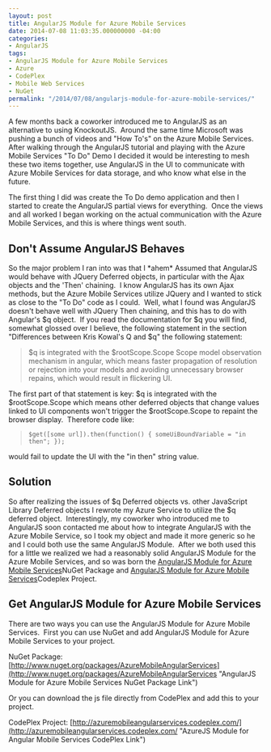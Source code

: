 ```yaml
---
layout: post
title: AngularJS Module for Azure Mobile Services
date: 2014-07-08 11:03:35.000000000 -04:00
categories:
- AngularJS
tags: 
- AngularJS Module for Azure Mobile Services
- Azure
- CodePlex
- Mobile Web Services
- NuGet
permalink: "/2014/07/08/angularjs-module-for-azure-mobile-services/"
---
```

A few months back a coworker introduced me to AngularJS as an alternative to using KnockoutJS.&nbsp; Around the same time Microsoft was pushing a bunch of videos and "How To's" on the Azure Mobile Services.&nbsp; After walking through the AngularJS tutorial and playing with the Azure Mobile Services "To Do" Demo I decided it would be interesting to mesh these two items together, use AngularJS in the UI to communicate with Azure Mobile Services for data storage, and who know what else in the future.

The first thing I did was create the To Do demo application and then I started to create the AngularJS partial views for everything.&nbsp; Once the views and all worked I began working on the actual communication with the Azure Mobile Services, and this is where things went south.

## Don't Assume AngularJS Behaves

So the major problem I ran into was that I \*ahem\* Assumed that AngularJS would behave with JQuery Deferred objects, in particular with the Ajax objects and the 'Then' chaining.&nbsp; I know AngularJS has its own Ajax methods, but the Azure Mobile Services utilize JQuery and I wanted to stick as close to the "To Do" code as I could.&nbsp; Well, what I found was AngularJS doesn't behave well with JQuery Then chaining, and this has to do with Angular's $q object.&nbsp; If you read the documentation for $q you will find, somewhat glossed over I believe, the following statement in the section "Differences between Kris Kowal's Q and $q" the following statement:

> $q is integrated with the $rootScope.Scope Scope model observation mechanism in angular, which means faster propagation of resolution or rejection into your models and avoiding unnecessary browser repains, which would result in flickering UI.

The first part of that statement is key: $q is integrated with the $rootScope.Scope which means other deferred objects that change values linked to UI components won't trigger the $rootScope.Scope to repaint the browser display.&nbsp; Therefore code like:

> `$get([some url]).then(function() { someUiBoundVariable = "in then"; });`

would fail to update the UI with the "in then" string value.

## Solution

So after realizing the issues of $q Deferred objects vs. other JavaScript Library Deferred objects I rewrote my Azure Service to utilize the $q deferred object.&nbsp; Interestingly, my coworker who introduced me to AngularJS soon contacted me about how to integrate AngularJS with the Azure Mobile Service, so I took my object and made it more generic so he and I could both use the same AngularJS Module.&nbsp; After we both used this for a little we realized we had a reasonably solid AngularJS Module for the Azure Mobile Services, and so was born the [AngularJS Module for Azure Mobile Services](http://www.nuget.org/packages/AzureMobileAngularServices)NuGet Package and [AngularJS Module for Azure Mobile Services](http://azuremobileangularservices.codeplex.com/)Codeplex Project.

## Get AngularJS Module for Azure Mobile Services

There are two ways you can use the AngularJS Module for Azure Mobile Services.&nbsp; First you can use NuGet and add AngularJS Module for Azure Mobile Services to your project.

NuGet Package: [http://www.nuget.org/packages/AzureMobileAngularServices](http://www.nuget.org/packages/AzureMobileAngularServices "AngularJS Module for Azure Mobile Services NuGet Package Link")

Or you can download the js file directly from CodePlex and add this to your project.

CodePlex Project: [http://azuremobileangularservices.codeplex.com/](http://azuremobileangularservices.codeplex.com/ "AzureJS Module for Angular Mobile Services CodePlex Link")

